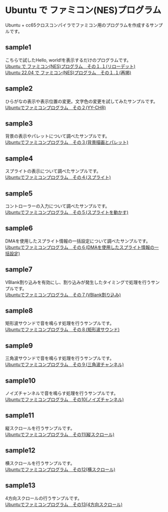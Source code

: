 # Ubuntu で ファミコン(NES)プログラム

Ubuntu + cc65クロスコンパイラでファミコン用のプログラムを作成するサンプルです。


## sample1

こちらで試したHello, world!を表示するだけのプログラムです。  
[Ubuntu で ファミコン(NES)プログラム　その１.１(リローデット)](https://symfoware.blog.fc2.com/blog-entry-1197.html)	  
[Ubuntu 22.04 で ファミコン(NES)プログラム　その１.１(再掲)](https://symfoware.blog.fc2.com/blog-entry-2665.html)	  

## sample2

ひらがなの表示や表示位置の変更。文字色の変更を試してみたサンプルです。  
[Ubuntuでファミコンプログラム　その２(YY-CHR)](https://symfoware.blog.fc2.com/blog-entry-1198.html)	  

## sample3

背景の表示やパレットについて調べたサンプルです。    
[Ubuntuでファミコンプログラム　その３(背景描画とパレット)](https://symfoware.blog.fc2.com/blog-entry-1199.html)	  

## sample4

スプライトの表示について調べたサンプルです。  
[Ubuntuでファミコンプログラム　その４(スプライト)](https://symfoware.blog.fc2.com/blog-entry-1200.html)	  

## sample5

コントローラーの入力について調べたサンプルです。  
[Ubuntuでファミコンプログラム　その５(スプライトを動かす)](https://symfoware.blog.fc2.com/blog-entry-1201.html)	  

## sample6

DMAを使用したスプライト情報の一括設定について調べたサンプルです。  
[Ubuntuでファミコンプログラム　その６(DMAを使用したスプライト情報の一括設定)](https://symfoware.blog.fc2.com/blog-entry-1202.html)	  

## sample7

VBlank割り込みを有効にし、割り込みが発生したタイミングで処理を行うサンプルです。  
[Ubuntuでファミコンプログラム　その７(VBlank割り込み)](https://symfoware.blog.fc2.com/blog-entry-1203.html)	  

## sample8

矩形波サウンドで音を鳴らす処理を行うサンプルです。  
[Ubuntuでファミコンプログラム　その８(矩形波サウンド)](https://symfoware.blog.fc2.com/blog-entry-1204.html)	  

## sample9

三角波サウンドで音を鳴らす処理を行うサンプルです。  
[Ubuntuでファミコンプログラム　その９(三角波チャンネル)](https://symfoware.blog.fc2.com/blog-entry-1205.html)	  

## sample10

ノイズチャンネルで音を鳴らす処理を行うサンプルです。  
[Ubuntuでファミコンプログラム　その10(ノイズチャンネル)](https://symfoware.blog.fc2.com/blog-entry-1206.html)	  

## sample11

縦スクロールを行うサンプルです。  
[Ubuntuでファミコンプログラム　その11(縦スクロール)](https://symfoware.blog.fc2.com/blog-entry-1207.html)	  

## sample12

横スクロールを行うサンプルです。  
[Ubuntuでファミコンプログラム　その12(横スクロール)](https://symfoware.blog.fc2.com/blog-entry-2801.html)	  

## sample13

4方向スクロールの行うサンプルです。  
[Ubuntuでファミコンプログラム　その13(4方向スクロール)](https://symfoware.blog.fc2.com/blog-entry-2808.html)	  
